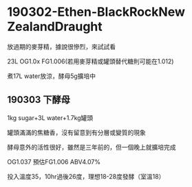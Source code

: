 # 190302-Ethen-BlackRockNew ZealandDraught

放過期的麥芽精，據說很慘烈，來試試看

23L OG1.0x FG1.006(若用麥芽精或罐頭替代糖則可能在1.012) 

煮17L water放涼，酵母5g擴培中

## 190303 下酵母

1kg sugar+3L water+1.7kg罐頭

罐頭滿滿的焦糖香，沒有留意到有分層或變質的現象

酵母意外的活性很好，雖然是三年前的，但一個晚上就擴培完成

OG1.037 預估FG1.006 ABV4.07%

投入溫度35，10hr過後26度，理想18-28度發酵（室溫18）